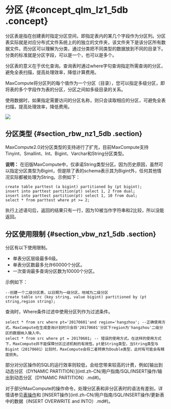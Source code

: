 # 分区 {#concept_qlm_lz1_5db .concept}

分区表是指在创建表时指定分区空间，即指定表内的某几个字段作为分区列。分区表实际就是对应分布式文件系统上的的独立的文件夹，该文件夹下是该分区所有数据文件。而分区可以理解为分类，通过分类把不同类型的数据放到不同的目录下。分类的标准就是分区字段，可以是一个，也可以是多个。

分区表的意义在于优化查询。查询表时通过where字句查询指定所需查询的分区，避免全表扫描，提高处理效率，降低计算费用。

MaxCompute将分区列的每个值作为一个分区（目录），您可以指定多级分区，即将表的多个字段作为表的分区，分区之间如多级目录的关系。

使用数据时，如果指定需要访问的分区名称，则只会读取相应的分区，可避免全表扫描，提高处理效率，降低费用。

![](http://static-aliyun-doc.oss-cn-hangzhou.aliyuncs.com/assets/img/11922/15444982671036_zh-CN.png)

## 分区类型 {#section_rbw_nz1_5db .section}

MaxCompute2.0对分区类型的支持进行了扩充，目前MaxCompute支持Tinyint、Smallint、Int、Bigint、Varchar和String分区类型。

**说明：** 在旧版MaxCompute中，仅承诺String类型分区。因为历史原因，虽然可以指定分区类型为Bigint，但是除了表的schema表示其为Bigint外，任何其他情况实际都被处理为String。示例如下：

```
create table parttest (a bigint) partitioned by (pt bigint);
insert into parttest partition(pt) select 1, 2 from dual;
insert into parttest partition(pt) select 1, 10 from dual;
select * from parttest where pt >= 2;
```

执行上述语句后，返回的结果只有一行，因为10被当作字符串和2比较，所以没能返回。

## 分区使用限制 {#section_vbw_nz1_5db .section}

分区有以下使用限制。

-   单表分区层级最多6级。
-   单表分区数最多允许60000个分区。
-   一次查询最多查询分区数为10000个分区。

示例如下：

```
--创建一个二级分区表，以日期为一级分区，地域为二级分区
create table src (key string, value bigint) partitioned by (pt string,region string);
```

查询时，Where条件过滤中使用分区列作为过滤条件。

```
select * from src where pt='20170601'and region='hangzhou'; --正确使用方式。MaxCompute在生成查询计划时只会将'20170601'分区下region为'hangzhou'二级分区的数据纳入输入中。
select * from src where pt = 20170601; -- 错误的使用方式。在这样的使用方式下，MaxCompute并不能保障分区过滤机制的有效性。pt是String类型，当String类型与Bigint（20170601）比较时，MaxCompute会将二者转换为Double类型，此时有可能会有精度损失。
```

部分对分区操作的SQL的运行效率则较低，会给您带来较高的计费，例如[输出到动态分区（DYNAMIC PARTITION）](intl.zh-CN/用户指南/SQL/INSERT操作/输出到动态分区（DYNAMIC PARTITION）.md#)。

对于部分MaxCompute的操作命令，处理分区表和非分区表时的语法有差别，详情请参见[表操作](intl.zh-CN/用户指南/SQL/DDL语句/表操作.md#)和 [INSERT操作](intl.zh-CN/用户指南/SQL/INSERT操作/更新表中的数据（INSERT OVERWRITE and INTO）.md#)。

